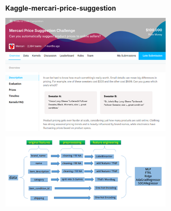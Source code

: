 ## Kaggle-mercari-price-suggestion

![](https://raw.githubusercontent.com/massquantity/Kaggle-mercari-price-suggestion/master/images/1.png)

![](https://raw.githubusercontent.com/massquantity/Kaggle-mercari-price-suggestion/master/images/flow%20chart.png)
